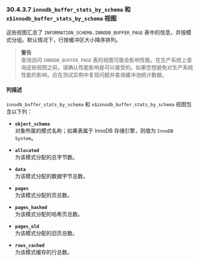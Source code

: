 ### 30.4.3.7 `innodb_buffer_stats_by_schema` 和 `x$innodb_buffer_stats_by_schema` 视图

这些视图汇总了 `INFORMATION_SCHEMA.INNODB_BUFFER_PAGE` 表中的信息，并按模式分组。默认情况下，行按缓冲区大小降序排列。

> **警告**  
> 查询访问 `INNODB_BUFFER_PAGE` 表的视图可能会影响性能。在生产系统上查询这些视图之前，请确认性能影响是可以接受的。如果您想避免对生产系统性能的影响，应在测试实例中复现问题并查询缓冲池统计数据。

#### 列描述

`innodb_buffer_stats_by_schema` 和 `x$innodb_buffer_stats_by_schema` 视图包含以下列：

- **`object_schema`**  
  对象所属的模式名称；如果表属于 InnoDB 存储引擎，则值为 `InnoDB System`。

- **`allocated`**  
  为该模式分配的总字节数。

- **`data`**  
  为该模式分配的数据字节总数。

- **`pages`**  
  为该模式分配的页总数。

- **`pages_hashed`**  
  为该模式分配的哈希页总数。

- **`pages_old`**  
  为该模式分配的旧页总数。

- **`rows_cached`**  
  为该模式缓存的行总数。